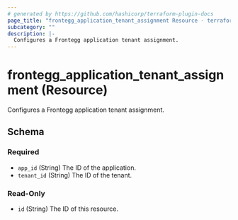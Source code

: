 ```yaml
---
# generated by https://github.com/hashicorp/terraform-plugin-docs
page_title: "frontegg_application_tenant_assignment Resource - terraform-provider-frontegg"
subcategory: ""
description: |-
  Configures a Frontegg application tenant assignment.
---
```


# frontegg_application_tenant_assignment (Resource)

Configures a Frontegg application tenant assignment.



<!-- schema generated by tfplugindocs -->
## Schema

### Required

- `app_id` (String) The ID of the application.
- `tenant_id` (String) The ID of the tenant.

### Read-Only

- `id` (String) The ID of this resource.
